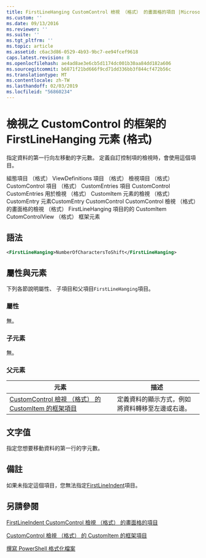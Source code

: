 ```yaml
---
title: FirstLineHanging CustomControl 檢視 （格式） 的畫面格的項目 |Microsoft Docs
ms.custom: ''
ms.date: 09/13/2016
ms.reviewer: ''
ms.suite: ''
ms.tgt_pltfrm: ''
ms.topic: article
ms.assetid: c6ac3d86-0529-4b93-9bc7-ee94fcef9618
caps.latest.revision: 8
ms.openlocfilehash: ae4ad8ae3e6cb5d1174dc001b30aa84dd182a606
ms.sourcegitcommit: b6871f21bd666f9cd71dd336bb3f844cf472b56c
ms.translationtype: MT
ms.contentlocale: zh-TW
ms.lasthandoff: 02/03/2019
ms.locfileid: "56860234"
---
```

# <a name="firstlinehanging-element-for-frame-for-customcontrol-for-view-format"></a>檢視之 CustomControl 的框架的 FirstLineHanging 元素 (格式)

指定資料的第一行向左移動的字元數。 定義自訂控制項的檢視時，會使用這個項目。

組態項目 （格式） ViewDefinitions 項目 （格式） 檢視項目 （格式） CustomControl 項目 （格式） CustomEntries 項目 CustomControl CustomEntries 用於檢視 （格式） CustomItem 元素的檢視 （格式） CustomEntry 元素CustomEntry CustomControl CustomControl 檢視 （格式） 的畫面格的檢視 （格式） FirstLineHanging 項目的的 CustomItem CutomControlView （格式） 框架元素

## <a name="syntax"></a>語法

```xml
<FirstLineHanging>NumberOfCharactersToShift</FirstLineHanging>
```

## <a name="attributes-and-elements"></a>屬性與元素

下列各節說明屬性、 子項目和父項目`FirstLineHanging`項目。

### <a name="attributes"></a>屬性

無。

### <a name="child-elements"></a>子元素

無。

### <a name="parent-elements"></a>父元素

|元素|描述|
|-------------|-----------------|
|[CustomControl 檢視 （格式） 的 CustomItem 的框架項目](./frame-element-for-customitem-for-customcontrol-for-view-format.md)|定義資料的顯示方式，例如將資料轉移至左邊或右邊。|

## <a name="text-value"></a>文字值

指定您想要移動資料的第一行的字元數。

## <a name="remarks"></a>備註

如果未指定這個項目，您無法指定[FirstLineIndent](./firstlineindent-element-for-frame-for-customcontrol-for-view-format.md)項目。

## <a name="see-also"></a>另請參閱

[FirstLineIndent CustomControl 檢視 （格式） 的畫面格的項目](./firstlineindent-element-for-frame-for-customcontrol-for-view-format.md)

[CustomControl 檢視 （格式） 的 CustomItem 的框架項目](./frame-element-for-customitem-for-customcontrol-for-view-format.md)

[撰寫 PowerShell 格式化檔案](./writing-a-powershell-formatting-file.md)
